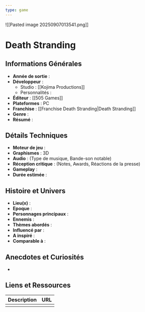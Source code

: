 ```yaml
---
type: game
---
```

![[Pasted image 20250907013541.png]]
# Death Stranding

## Informations Générales

- **Année de sortie** : 
- **Développeur** : 
	- Studio : [[Kojima Productions]]
	- Personnalités : 
- **Éditeur** : [[505 Games]]
- **Plateformes** : PC
- **Franchise** : [[Franchise Death Stranding|Death Stranding]]
- **Genre** :
- **Résumé** : 

## Détails Techniques
- **Moteur de jeu** : 
- **Graphismes** : 3D
- **Audio** : (Type de musique, Bande-son notable)
- **Réception critique** : (Notes, Awards, Réactions de la presse)
- **Gameplay** :
- **Durée estimée** : 

## Histoire et Univers
- **Lieu(x)** : 
- **Epoque** : 
- **Personnages principaux** : 
- **Ennemis** :
- **Thèmes abordés** : 
- **Influencé par** :
- **A inspiré** : 
- **Comparable à** :
## Anecdotes et Curiosités
- 
## Liens et Ressources

| Description | URL |
| ----------- | --- |
|             |     |
